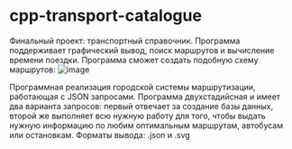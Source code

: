 # cpp-transport-catalogue
Финальный проект: транспортный справочник.
Программа поддерживает графический вывод, поиск маршрутов и вычисление времени поездки. 
Программа сможет создать подобную схему маршрутов:
![image](https://user-images.githubusercontent.com/97431581/185622047-948ca5c0-bc3a-4f1d-8b8d-f799e3929fbe.png)

Программная реализация городской системы маршрутизации, работающая с JSON запросами. Программа двухстадийсная и имеет два варианта запросов: первый отвечает за создание базы данных, второй же выполняет всю нужную работу для того, чтобы выдать нужную информацию по любим оптимальным маршрутам, автобусам или остановкам. Форматы вывода: .json и .svg
